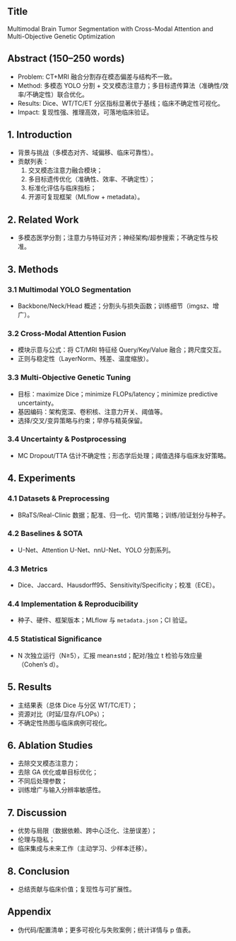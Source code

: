 ## Title
Multimodal Brain Tumor Segmentation with Cross-Modal Attention and Multi-Objective Genetic Optimization

## Abstract (150–250 words)
- Problem: CT+MRI 融合分割存在模态偏差与结构不一致。
- Method: 多模态 YOLO 分割 + 交叉模态注意力；多目标遗传算法（准确性/效率/不确定性）联合优化。
- Results: Dice、WT/TC/ET 分区指标显著优于基线；临床不确定性可视化。
- Impact: 复现性强、推理高效，可落地临床验证。

## 1. Introduction
- 背景与挑战（多模态对齐、域偏移、临床可靠性）。
- 贡献列表：
  1) 交叉模态注意力融合模块；
  2) 多目标遗传优化（准确性、效率、不确定性）；
  3) 标准化评估与临床指标；
  4) 开源可复现框架（MLflow + metadata）。

## 2. Related Work
- 多模态医学分割；注意力与特征对齐；神经架构/超参搜索；不确定性与校准。

## 3. Methods
### 3.1 Multimodal YOLO Segmentation
- Backbone/Neck/Head 概述；分割头与损失函数；训练细节（imgsz、增广）。
### 3.2 Cross-Modal Attention Fusion
- 模块示意与公式：将 CT/MRI 特征经 Query/Key/Value 融合；跨尺度交互。
- 正则与稳定性（LayerNorm、残差、温度缩放）。
### 3.3 Multi-Objective Genetic Tuning
- 目标：maximize Dice；minimize FLOPs/latency；minimize predictive uncertainty。
- 基因编码：架构宽深、卷积核、注意力开关、阈值等。
- 选择/交叉/变异策略与约束；早停与精英保留。
### 3.4 Uncertainty & Postprocessing
- MC Dropout/TTA 估计不确定性；形态学后处理；阈值选择与临床友好策略。

## 4. Experiments
### 4.1 Datasets & Preprocessing
- BRaTS/Real-Clinic 数据；配准、归一化、切片策略；训练/验证划分与种子。
### 4.2 Baselines & SOTA
- U-Net、Attention U-Net、nnU-Net、YOLO 分割系列。
### 4.3 Metrics
- Dice、Jaccard、Hausdorff95、Sensitivity/Specificity；校准（ECE）。
### 4.4 Implementation & Reproducibility
- 种子、硬件、框架版本；MLflow 与 `metadata.json`；CI 验证。
### 4.5 Statistical Significance
- N 次独立运行（N≥5），汇报 mean±std；配对/独立 t 检验与效应量（Cohen’s d）。

## 5. Results
- 主结果表（总体 Dice 与分区 WT/TC/ET）；
- 资源对比（时延/显存/FLOPs）；
- 不确定性热图与临床病例可视化。

## 6. Ablation Studies
- 去除交叉模态注意力；
- 去除 GA 优化或单目标优化；
- 不同后处理参数；
- 训练增广与输入分辨率敏感性。

## 7. Discussion
- 优势与局限（数据依赖、跨中心泛化、注册误差）；
- 伦理与隐私；
- 临床集成与未来工作（主动学习、少样本迁移）。

## 8. Conclusion
- 总结贡献与临床价值；复现性与可扩展性。

## Appendix
- 伪代码/配置清单；更多可视化与失败案例；统计详情与 p 值表。


